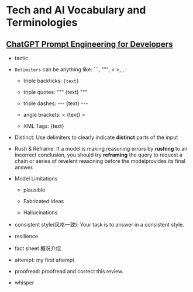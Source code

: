 # Tech and AI Vocabulary and Terminologies

## [ChatGPT Prompt Engineering for Developers](https://learn.deeplearning.ai/chatgpt-prompt-eng)

- tactic

- `Delimiters` can be anything like: ```, """, < >, <tag> </tag>, :

    * triple backticks: ```{text}```

    * triple quotes:  """ {text} """

    * triple dashes: --- {text} ---

    * angle brackets: < {text} >

    * XML Tags: <tag>{text}</tag>

- Distinct: Use delimiters to clearly indicate **distinct** parts of the input

- Rush & Reframe: If a model is making reasoning errors by **rushing** to an incorrect conclusion, you should try **reframing** the query to request a chain or series of revelent reasoning before the modelprovides its final answer.

- Model Limitations 

  * plausible 

  * Fabricated Ideas

  * Hallucinations

- consistent style(风格一致): Your task is to answer in a consistent style.

- resilience

- fact sheet 概况介绍

- attempt: my first attempt

- proofread: proofread and correct this review.

- whisper
